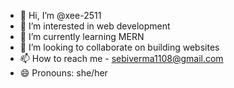 - 👋 Hi, I’m @xee-2511
- 👀 I’m interested in web development
- 🌱 I’m currently learning MERN
- 💞️ I’m looking to collaborate on building websites
- 📫 How to reach me - sebiverma1108@gmail.com
- 😄 Pronouns: she/her


<!---
xee-2511/xee-2511 is a ✨ special ✨ repository because its `README.md` (this file) appears on your GitHub profile.
You can click the Preview link to take a look at your changes.
--->
